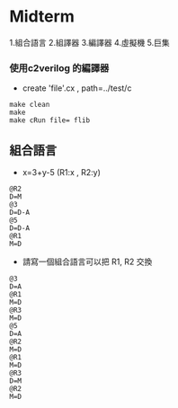 # Midterm
1.組合語言 2.組譯器 3.編譯器 4.虛擬機 5.巨集 

### 使用c2verilog 的編譯器
* create 'file'.cx , path=../test/c
```
make clean
make
make cRun file= flib
```
## 組合語言 
* x=3+y-5 (R1:x , R2:y)
```
@R2
D=M
@3
D=D-A
@5
D=D-A
@R1
M=D
```
* 請寫一個組合語言可以把 R1, R2 交換
```
@3
D=A
@R1
M=D
@R3
M=D
@5
D=A
@R2
M=D
@R1
M=D
@R3
D=M
@R2
M=D
```



